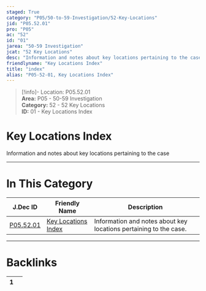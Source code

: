 ```yaml
---  
staged: True  
category: "P05/50-to-59-Investigation/52-Key-Locations"  
jid: "P05.52.01"  
pro: "P05"  
ac: "52"  
id: "01"  
jarea: "50-59 Investigation"  
jcat: "52 Key Locations"  
desc: "Information and notes about key locations pertaining to the case."  
friendlyname: "Key Locations Index"  
title: "index"  
alias: "P05-52-01, Key Locations Index"  
---  
```

>[!info]- Location: P05.52.01  
>**Area:** P05 - 50-59 Investigation  
>**Category:** 52 - 52 Key Locations  
>**ID:** 01 - Key Locations Index  
  
# Key Locations Index  
  
Information and notes about key locations pertaining to the case  
   
  
  
---  
# In This Category  
  
| J.Dec ID                                                                                   | Friendly Name                                                                                        | Description                                                       |  
| ------------------------------------------------------------------------------------------ | ---------------------------------------------------------------------------------------------------- | ----------------------------------------------------------------- |  
| [P05.52.01](index.md) | [Key Locations Index](index.md) | Information and notes about key locations pertaining to the case. |  
  
  
---  
# Backlinks  
<div><table class="dataview table-view-table"><thead class="table-view-thead"><tr class="table-view-tr-header"><th class="table-view-th"><span></span><span class="dataview small-text">1</span></th><th class="table-view-th"><span></span></th></tr></thead><tbody class="table-view-tbody"></tbody></table></div>